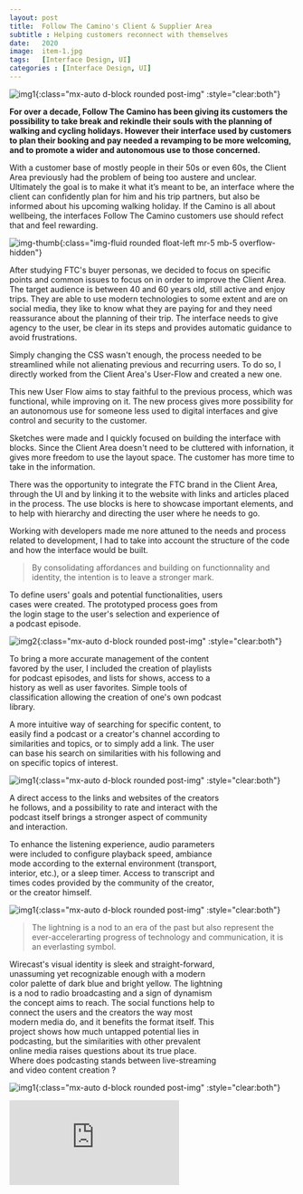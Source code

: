 ```yaml
---
layout: post
title:  Follow The Camino's Client & Supplier Area
subtitle : Helping customers reconnect with themselves
date:   2020
image:  item-1.jpg
tags:   [Interface Design, UI]
categories : [Interface Design, UI]
---
```

![img1]({{site.baseurl}}/projects/images/wirecast/img-1.jpg){:class="mx-auto d-block rounded post-img" :style="clear:both"}

**For over a decade, Follow The Camino has been giving its customers the possibility to take break and rekindle their souls with the planning of walking and cycling holidays. However their interface used by customers to plan their booking and pay needed a revamping to be more welcoming, and to promote a wider and autonomous use to those concerned.**

With a customer base of mostly people in their 50s or even 60s, the Client Area previously had the problem of being too austere and unclear. Ultimately the goal is to make it what it’s meant to be, an interface where the client can confidently plan for him and his trip partners, but also be informed about his upcoming walking holiday. If the Camino is all about wellbeing, the interfaces Follow The Camino customers use should refect that and feel rewarding.

![img-thumb]({{site.baseurl}}/projects/images/wirecast/img-thumb.jpg){:class="img-fluid rounded float-left mr-5 mb-5 overflow-hidden"}

After studying FTC's buyer personas, we decided to focus on specific points and common issues to focus on in order to improve the Client Area. The target audience is between 40 and 60 years old, still active and enjoy trips. They are able to use modern technologies to some extent and are on social media, they like to know what they are paying for and they need reassurance about the planning of their trip. The interface needs to give agency to the user, be clear in its steps and provides automatic guidance to avoid frustrations. 

Simply changing the CSS wasn't enough, the process needed to be streamlined while not alienating previous and recurring users. To do so, I directly worked from the Client Area's User-Flow and created a new one.

This new User Flow aims to stay faithful to the previous process, which was functional, while improving on it. The new process gives more possibility for an autonomous use for someone less used to digital interfaces and give control and security to the customer.

Sketches were made and I quickly focused on building the interface with blocks. Since the Client Area doesn't need to be cluttered with infornation, it gives more freedom to use the layout space. The customer has more time to take in the information. 

There was the opportunity to integrate the FTC brand in the Client Area, through the UI and by linking it to the website with links and articles placed in the process. The use blocks is here to showcase important elements, and to help with hierarchy and directing the user where he needs to go.

Working with developers made me nore attuned to the needs and process related to development, I had to take into account the structure of the code and how the interface would be built.

> By consolidating affordances and building on functionnality and identity, the intention is to leave a stronger mark.

<div style="clear:both; max-width:75%" class="paragraph">To define users' goals and potential functionalities, users cases were created. The prototyped process goes from the login stage to the user's selection and experience of a podcast episode.</div>

![img2]({{site.baseurl}}/projects/images/wirecast/img-2.jpg){:class="mx-auto d-block rounded post-img" :style="clear:both"}

<div style="clear:both; max-width:75%" class="paragraph">To bring a more accurate management of the content favored by the user, I included the creation of playlists for podcast episodes, and lists for shows, access to a history as well as user favorites. Simple tools of classification allowing the creation of one's own podcast library.

A more intuitive way of searching for specific content, to easily find a podcast or a creator's channel according to similarities and topics, or to simply add a link. The user can base his search on similarities with his following and  on specific topics of interest.</div>

![img1]({{site.baseurl}}/projects/images/wirecast/img-3.jpg){:class="mx-auto d-block rounded post-img" :style="clear:both"}

<div style="clear:both; max-width:75%" class="paragraph">A direct access to the links and websites of the creators he follows, and a possibility to rate and interact with the podcast itself brings a stronger aspect of community and interaction.

To enhance the listening experience, audio parameters were included to configure playback speed, ambiance mode according to the external environment (transport, interior, etc.), or a sleep timer. Access to transcript and times codes provided by the community of the creator, or the creator himself.</div>

![img1]({{site.baseurl}}/projects/images/wirecast/img-4.jpg){:class="mx-auto d-block rounded post-img" :style="clear:both"}

> The lightning is a nod to an era of the past but also represent the ever-accelerarting progress of technology and communication, it is an everlasting symbol.

<div style="clear:both; max-width:75%" class="paragraph">Wirecast's visual identity is sleek and straight-forward, unassuming yet recognizable enough with a modern color palette of dark blue and bright yellow. The lightning is a nod to radio broadcasting and a sign of dynamism the concept aims to reach.
The social functions help to connect the users and the creators the way most modern media do, and it benefits the format itself. This project shows how much untapped potential lies in podcasting, but the similarities with other prevalent online media raises questions about its true place. Where does podcasting stands between live-streaming and video content creation ? </div>

![img1]({{site.baseurl}}/projects/images/wirecast/img-5.jpg){:class="mx-auto d-block rounded post-img" :style="clear:both"}

<iframe class="rounded" style="max-width:100% height=auto min-width=217px" src="https://radioshell.com/wp-content/uploads/2019/07/video-final-1.mp4" frameborder="0" allowfullscreen></iframe>
